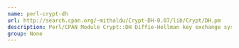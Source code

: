 ```yaml
---
name: perl-crypt-dh
url: http://search.cpan.org/~mithaldu/Crypt-DH-0.07/lib/Crypt/DH.pm
description: Perl/CPAN Module Crypt::DH Diffie-Hellman key exchange system.
group: None
---
```

